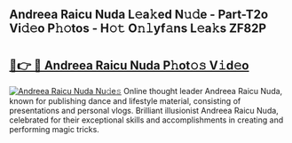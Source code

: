 ## Andreea Raicu Nuda L𝚎a𝚔ed N𝚞𝚍e - Part-T2o Vi𝚍𝚎o P𝚑𝚘tos - H𝚘𝚝 O𝚗𝚕yf𝚊ns L𝚎a𝚔s ZF82P

# <h2><a href="http://kf90jv6.oniu.top/?m=Andreea+Raicu+Nuda">🔗👉 🔴 Andreea Raicu Nuda P𝚑ot𝚘𝚜 V𝚒d𝚎o</a></h2>

[![Andreea Raicu Nuda Nu𝚍e𝚜](https://i.imgur.com/0qMVB7G.gif)](http://kf90jv6.oniu.top/?m=Andreea+Raicu+Nuda)
Online thought leader Andreea Raicu Nuda, known for publishing dance and lifestyle material, consisting of presentations and personal vlogs. Brilliant illusionist Andreea Raicu Nuda, celebrated for their exceptional skills and accomplishments in creating and performing magic tricks.  
